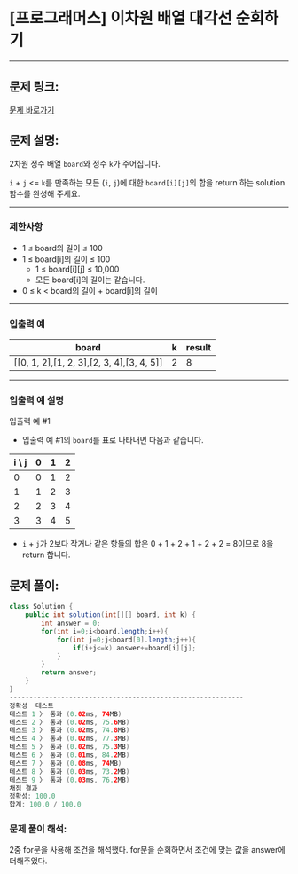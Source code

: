 # [프로그래머스] 이차원 배열 대각선 순회하기

---

## 문제 링크:

[문제 바로가기](https://school.programmers.co.kr/learn/courses/30/lessons/181829)

## 문제 설명:

2차원 정수 배열 `board`와 정수 `k`가 주어집니다.

`i` + `j` <= `k`를 만족하는 모든 (`i`, `j`)에 대한 `board[i][j]`의 합을 return 하는 solution 함수를 완성해 주세요.

---

### 제한사항

- 1 ≤ board의 길이 ≤ 100
- 1 ≤ board[i]의 길이 ≤ 100
    - 1 ≤ board[i][j] ≤ 10,000
    - 모든 board[i]의 길이는 같습니다.
- 0 ≤ k < board의 길이 + board[i]의 길이

---

### 입출력 예

| board | k | result |
| --- | --- | --- |
| [[0, 1, 2],[1, 2, 3],[2, 3, 4],[3, 4, 5]] | 2 | 8 |

---

### 입출력 예 설명

입출력 예 #1

- 입출력 예 #1의 `board`를 표로 나타내면 다음과 같습니다.

| i \ j | 0 | 1 | 2 |
| --- | --- | --- | --- |
| 0 | 0 | 1 | 2 |
| 1 | 1 | 2 | 3 |
| 2 | 2 | 3 | 4 |
| 3 | 3 | 4 | 5 |
- `i` + `j`가 2보다 작거나 같은 항들의 합은 0 + 1 + 2 + 1 + 2 + 2 = 8이므로 8을 return 합니다.

## 문제 풀이:

```java
class Solution {
    public int solution(int[][] board, int k) {
        int answer = 0;
        for(int i=0;i<board.length;i++){
            for(int j=0;j<board[0].length;j++){
                if(i+j<=k) answer+=board[i][j];
            }
        }
        return answer;
    }
}
-----------------------------------------------------------
정확성  테스트
테스트 1 〉	통과 (0.02ms, 74MB)
테스트 2 〉	통과 (0.02ms, 75.6MB)
테스트 3 〉	통과 (0.02ms, 74.8MB)
테스트 4 〉	통과 (0.02ms, 77.3MB)
테스트 5 〉	통과 (0.02ms, 75.3MB)
테스트 6 〉	통과 (0.01ms, 84.2MB)
테스트 7 〉	통과 (0.08ms, 74MB)
테스트 8 〉	통과 (0.03ms, 73.2MB)
테스트 9 〉	통과 (0.03ms, 76.2MB)
채점 결과
정확성: 100.0
합계: 100.0 / 100.0
```

### **문제 풀이 해석:**

2중 for문을 사용해 조건을 해석했다. for문을 순회하면서 조건에 맞는 값을 answer에 더해주었다.